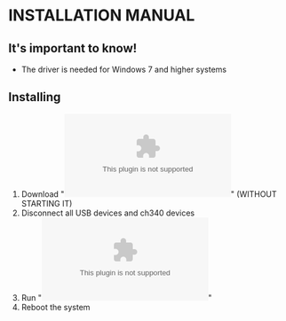 # INSTALLATION MANUAL
## It's important to know!
- The driver is needed for Windows 7 and higher systems
## Installing
1. Download "**![Driver.exe](https://github.com/UBER-BLACK/SoccerRobotsPro/raw/main/src/programs/drivers/Windows/Driver.exe)**" (WITHOUT STARTING IT)
1. Disconnect all USB devices and ch340 devices
1. Run "**![Driver.exe](https://github.com/UBER-BLACK/SoccerRobotsPro/raw/main/src/programs/drivers/Windows/Driver.exe)**"
1. Reboot the system
